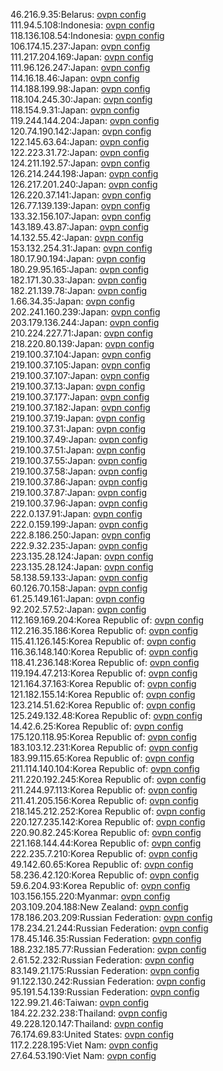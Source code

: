 46.216.9.35:Belarus: [ovpn config](vpn/46_216_9_35.ovpn)  
111.94.5.108:Indonesia: [ovpn config](vpn/111_94_5_108.ovpn)  
118.136.108.54:Indonesia: [ovpn config](vpn/118_136_108_54.ovpn)  
106.174.15.237:Japan: [ovpn config](vpn/106_174_15_237.ovpn)  
111.217.204.169:Japan: [ovpn config](vpn/111_217_204_169.ovpn)  
111.96.126.247:Japan: [ovpn config](vpn/111_96_126_247.ovpn)  
114.16.18.46:Japan: [ovpn config](vpn/114_16_18_46.ovpn)  
114.188.199.98:Japan: [ovpn config](vpn/114_188_199_98.ovpn)  
118.104.245.30:Japan: [ovpn config](vpn/118_104_245_30.ovpn)  
118.154.9.31:Japan: [ovpn config](vpn/118_154_9_31.ovpn)  
119.244.144.204:Japan: [ovpn config](vpn/119_244_144_204.ovpn)  
120.74.190.142:Japan: [ovpn config](vpn/120_74_190_142.ovpn)  
122.145.63.64:Japan: [ovpn config](vpn/122_145_63_64.ovpn)  
122.223.31.72:Japan: [ovpn config](vpn/122_223_31_72.ovpn)  
124.211.192.57:Japan: [ovpn config](vpn/124_211_192_57.ovpn)  
126.214.244.198:Japan: [ovpn config](vpn/126_214_244_198.ovpn)  
126.217.201.240:Japan: [ovpn config](vpn/126_217_201_240.ovpn)  
126.220.37.141:Japan: [ovpn config](vpn/126_220_37_141.ovpn)  
126.77.139.139:Japan: [ovpn config](vpn/126_77_139_139.ovpn)  
133.32.156.107:Japan: [ovpn config](vpn/133_32_156_107.ovpn)  
143.189.43.87:Japan: [ovpn config](vpn/143_189_43_87.ovpn)  
14.132.55.42:Japan: [ovpn config](vpn/14_132_55_42.ovpn)  
153.132.254.31:Japan: [ovpn config](vpn/153_132_254_31.ovpn)  
180.17.90.194:Japan: [ovpn config](vpn/180_17_90_194.ovpn)  
180.29.95.165:Japan: [ovpn config](vpn/180_29_95_165.ovpn)  
182.171.30.33:Japan: [ovpn config](vpn/182_171_30_33.ovpn)  
182.21.139.78:Japan: [ovpn config](vpn/182_21_139_78.ovpn)  
1.66.34.35:Japan: [ovpn config](vpn/1_66_34_35.ovpn)  
202.241.160.239:Japan: [ovpn config](vpn/202_241_160_239.ovpn)  
203.179.136.244:Japan: [ovpn config](vpn/203_179_136_244.ovpn)  
210.224.227.71:Japan: [ovpn config](vpn/210_224_227_71.ovpn)  
218.220.80.139:Japan: [ovpn config](vpn/218_220_80_139.ovpn)  
219.100.37.104:Japan: [ovpn config](vpn/219_100_37_104.ovpn)  
219.100.37.105:Japan: [ovpn config](vpn/219_100_37_105.ovpn)  
219.100.37.107:Japan: [ovpn config](vpn/219_100_37_107.ovpn)  
219.100.37.13:Japan: [ovpn config](vpn/219_100_37_13.ovpn)  
219.100.37.177:Japan: [ovpn config](vpn/219_100_37_177.ovpn)  
219.100.37.182:Japan: [ovpn config](vpn/219_100_37_182.ovpn)  
219.100.37.19:Japan: [ovpn config](vpn/219_100_37_19.ovpn)  
219.100.37.31:Japan: [ovpn config](vpn/219_100_37_31.ovpn)  
219.100.37.49:Japan: [ovpn config](vpn/219_100_37_49.ovpn)  
219.100.37.51:Japan: [ovpn config](vpn/219_100_37_51.ovpn)  
219.100.37.55:Japan: [ovpn config](vpn/219_100_37_55.ovpn)  
219.100.37.58:Japan: [ovpn config](vpn/219_100_37_58.ovpn)  
219.100.37.86:Japan: [ovpn config](vpn/219_100_37_86.ovpn)  
219.100.37.87:Japan: [ovpn config](vpn/219_100_37_87.ovpn)  
219.100.37.96:Japan: [ovpn config](vpn/219_100_37_96.ovpn)  
222.0.137.91:Japan: [ovpn config](vpn/222_0_137_91.ovpn)  
222.0.159.199:Japan: [ovpn config](vpn/222_0_159_199.ovpn)  
222.8.186.250:Japan: [ovpn config](vpn/222_8_186_250.ovpn)  
222.9.32.235:Japan: [ovpn config](vpn/222_9_32_235.ovpn)  
223.135.28.124:Japan: [ovpn config](vpn/223_135_28_124.ovpn)  
223.135.28.124:Japan: [ovpn config](vpn/223_135_28_124.ovpn)  
58.138.59.133:Japan: [ovpn config](vpn/58_138_59_133.ovpn)  
60.126.70.158:Japan: [ovpn config](vpn/60_126_70_158.ovpn)  
61.25.149.161:Japan: [ovpn config](vpn/61_25_149_161.ovpn)  
92.202.57.52:Japan: [ovpn config](vpn/92_202_57_52.ovpn)  
112.169.169.204:Korea Republic of: [ovpn config](vpn/112_169_169_204.ovpn)  
112.216.35.186:Korea Republic of: [ovpn config](vpn/112_216_35_186.ovpn)  
115.41.126.145:Korea Republic of: [ovpn config](vpn/115_41_126_145.ovpn)  
116.36.148.140:Korea Republic of: [ovpn config](vpn/116_36_148_140.ovpn)  
118.41.236.148:Korea Republic of: [ovpn config](vpn/118_41_236_148.ovpn)  
119.194.47.213:Korea Republic of: [ovpn config](vpn/119_194_47_213.ovpn)  
121.164.37.163:Korea Republic of: [ovpn config](vpn/121_164_37_163.ovpn)  
121.182.155.14:Korea Republic of: [ovpn config](vpn/121_182_155_14.ovpn)  
123.214.51.62:Korea Republic of: [ovpn config](vpn/123_214_51_62.ovpn)  
125.249.132.48:Korea Republic of: [ovpn config](vpn/125_249_132_48.ovpn)  
14.42.6.25:Korea Republic of: [ovpn config](vpn/14_42_6_25.ovpn)  
175.120.118.95:Korea Republic of: [ovpn config](vpn/175_120_118_95.ovpn)  
183.103.12.231:Korea Republic of: [ovpn config](vpn/183_103_12_231.ovpn)  
183.99.115.65:Korea Republic of: [ovpn config](vpn/183_99_115_65.ovpn)  
211.114.140.104:Korea Republic of: [ovpn config](vpn/211_114_140_104.ovpn)  
211.220.192.245:Korea Republic of: [ovpn config](vpn/211_220_192_245.ovpn)  
211.244.97.113:Korea Republic of: [ovpn config](vpn/211_244_97_113.ovpn)  
211.41.205.156:Korea Republic of: [ovpn config](vpn/211_41_205_156.ovpn)  
218.145.212.252:Korea Republic of: [ovpn config](vpn/218_145_212_252.ovpn)  
220.127.235.142:Korea Republic of: [ovpn config](vpn/220_127_235_142.ovpn)  
220.90.82.245:Korea Republic of: [ovpn config](vpn/220_90_82_245.ovpn)  
221.168.144.44:Korea Republic of: [ovpn config](vpn/221_168_144_44.ovpn)  
222.235.7.210:Korea Republic of: [ovpn config](vpn/222_235_7_210.ovpn)  
49.142.60.65:Korea Republic of: [ovpn config](vpn/49_142_60_65.ovpn)  
58.236.42.120:Korea Republic of: [ovpn config](vpn/58_236_42_120.ovpn)  
59.6.204.93:Korea Republic of: [ovpn config](vpn/59_6_204_93.ovpn)  
103.156.155.220:Myanmar: [ovpn config](vpn/103_156_155_220.ovpn)  
203.109.204.188:New Zealand: [ovpn config](vpn/203_109_204_188.ovpn)  
178.186.203.209:Russian Federation: [ovpn config](vpn/178_186_203_209.ovpn)  
178.234.21.244:Russian Federation: [ovpn config](vpn/178_234_21_244.ovpn)  
178.45.146.35:Russian Federation: [ovpn config](vpn/178_45_146_35.ovpn)  
188.232.185.77:Russian Federation: [ovpn config](vpn/188_232_185_77.ovpn)  
2.61.52.232:Russian Federation: [ovpn config](vpn/2_61_52_232.ovpn)  
83.149.21.175:Russian Federation: [ovpn config](vpn/83_149_21_175.ovpn)  
91.122.130.242:Russian Federation: [ovpn config](vpn/91_122_130_242.ovpn)  
95.191.54.139:Russian Federation: [ovpn config](vpn/95_191_54_139.ovpn)  
122.99.21.46:Taiwan: [ovpn config](vpn/122_99_21_46.ovpn)  
184.22.232.238:Thailand: [ovpn config](vpn/184_22_232_238.ovpn)  
49.228.120.147:Thailand: [ovpn config](vpn/49_228_120_147.ovpn)  
76.174.69.83:United States: [ovpn config](vpn/76_174_69_83.ovpn)  
117.2.228.195:Viet Nam: [ovpn config](vpn/117_2_228_195.ovpn)  
27.64.53.190:Viet Nam: [ovpn config](vpn/27_64_53_190.ovpn)  
